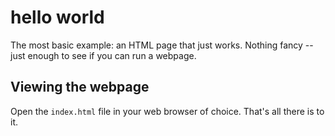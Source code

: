 # hello world
The most basic example: an HTML page that just works. Nothing fancy
-- just enough to see if you can run a webpage.

## Viewing the webpage
Open the `index.html` file in your web browser of choice. That's all there is to it.
